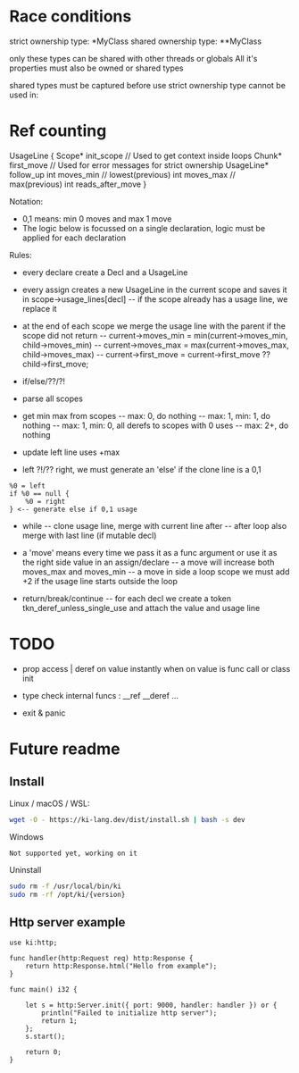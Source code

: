 
# Race conditions

strict ownership type: *MyClass
shared ownership type: **MyClass

only these types can be shared with other threads or globals
All it's properties must also be owned or shared types

shared types must be captured before use
strict ownership type cannot be used in:


# Ref counting

UsageLine {
	Scope* init_scope          // Used to get context inside loops
	Chunk* first_move          // Used for error messages for strict ownership
	UsageLine* follow_up
	int moves_min              // lowest(previous)
	int moves_max              // max(previous)
	int reads_after_move
}

Notation:
- 0,1 means: min 0 moves and max 1 move
- The logic below is focussed on a single declaration, logic must be applied for each declaration

Rules:
- every declare create a Decl and a UsageLine
- every assign creates a new UsageLine in the current scope and saves it in scope->usage_lines[decl]
-- if the scope already has a usage line, we replace it
- at the end of each scope we merge the usage line with the parent if the scope did not return
-- current->moves_min = min(current->moves_min, child->moves_min)
-- current->moves_max = max(current->moves_max, child->moves_max)
-- current->first_move = current->first_move ?? child->first_move;

- if/else/??/?!
- parse all scopes
- get min max from scopes
-- max: 0, do nothing
-- max: 1, min: 1, do nothing
-- max: 1, min: 0, all derefs to scopes with 0 uses
-- max: 2+, do nothing
- update left line uses +max


- left ?!/?? right, we must generate an 'else' if the clone line is a 0,1
```
%0 = left
if %0 == null {
	%0 = right
} <-- generate else if 0,1 usage
```

- while
-- clone usage line, merge with current line after
-- after loop also merge with last line (if mutable decl)

- a 'move' means every time we pass it as a func argument or use it as the right side value in an assign/declare
-- a move will increase both moves_max and moves_min
-- a move in side a loop scope we must add +2 if the usage line starts outside the loop

- return/break/continue
-- for each decl we create a token tkn_deref_unless_single_use and attach the value and usage line

# TODO

- prop access | deref on value instantly when on value is func call or class init

- type check internal funcs : __ref __deref ...
- exit & panic


# Future readme

## Install

Linux / macOS / WSL:
```bash
wget -O - https://ki-lang.dev/dist/install.sh | bash -s dev
```

Windows
```
Not supported yet, working on it
```

Uninstall
```bash
sudo rm -f /usr/local/bin/ki
sudo rm -rf /opt/ki/{version}
```

## Http server example

```
use ki:http;

func handler(http:Request req) http:Response {
	return http:Response.html("Hello from example");
}

func main() i32 {

	let s = http:Server.init({ port: 9000, handler: handler }) or {
		println("Failed to initialize http server");
		return 1;
	};
	s.start();

	return 0;
}
```
